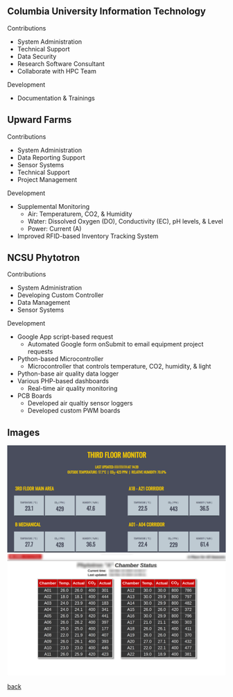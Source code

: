 ## Columbia University Information Technology
Contributions
* System Administration
* Technical Support
* Data Security
* Research Software Consultant
* Collaborate with HPC Team

Development
* Documentation & Trainings

## Upward Farms
Contributions
* System Administration
* Data Reporting Support
* Sensor Systems
* Technical Support
* Project Management

Development
- Supplemental Monitoring
  - Air: Temperaturem, CO2, & Humidity
  - Water: Dissolved Oxygen (DO), Conductivity (EC), pH levels, & Level
  - Power: Current (A)
- Improved RFID-based Inventory Tracking System

## NCSU Phytotron
Contributions
* System Administration
* Developing Custom Controller
* Data Management
* Sensor Systems

Development
- Google App script-based request
  - Automated Google form onSubmit to email equipment project requests
- Python-based Microcontroller
  - Microcontroller that controls temperature, CO2, humidity, & light
- Python-base air quality data logger
- Various PHP-based dashboards
  - Real-time air quality monitoring
- PCB Boards
  - Developed air qualtiy sensor loggers
  - Developed custom PWM boards


## Images
![AirQuality](./ThirdFloorMonitor.png)
![AirQuality](./chamberstatus.png)

[back](./)
